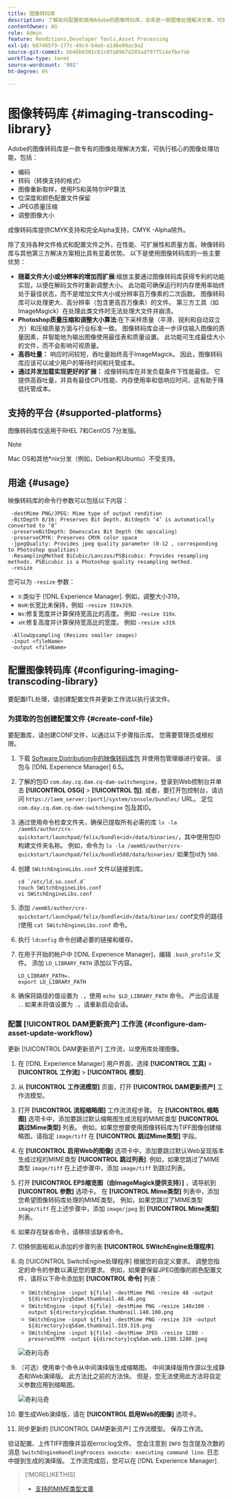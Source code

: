 ```yaml
---
title: 图像转码库
description: 了解如何配置和使用Adobe的图像转码库，该库是一款图像处理解决方案，可执行核心的图像处理功能，包括编码、转码、图像重新采样和图像大小调整。
contentOwner: AG
role: Admin
feature: Renditions,Developer Tools,Asset Processing
exl-id: b67465f9-177c-49c4-b4eb-a1d6e09ac9a2
source-git-commit: bb46b0301c61c07a8967d285ad7977514efbe7ab
workflow-type: tm+mt
source-wordcount: '992'
ht-degree: 0%

---
```


# 图像转码库 {#imaging-transcoding-library}

Adobe的图像转码库是一款专有的图像处理解决方案，可执行核心的图像处理功能，包括：

* 编码
* 转码（转换支持的格式）
* 图像重新取样，使用PS和英特尔IPP算法
* 位深度和颜色配置文件保留
* JPEG质量压缩
* 调整图像大小

成像转码库提供CMYK支持和完全Alpha支持，CMYK -Alpha除外。

除了支持各种文件格式和配置文件之外，在性能、可扩展性和质量方面，映像转码库与其他第三方解决方案相比具有显着优势。 以下是使用图像转码库的一些主要优势：

* **随着文件大小或分辨率的增加而扩展**:缩放主要通过图像转码库获得专利的功能实现，以便在解码文件时重新调整大小。 此功能可确保运行时内存使用率始终处于最佳状态，而不是增加文件大小或分辨率百万像素的二次函数。 图像转码库可以处理更大、高分辨率（包含更高百万像素）的文件。 第三方工具（如ImageMagick）在处理此类文件时无法处理大文件并崩溃。
* **Photoshop质量压缩和调整大小算法**:在下采样质量（平滑、锐利和自动双立方）和压缩质量方面与行业标准一致。 图像转码库会进一步评估输入图像的质量因素，并智能地为输出图像使用最佳表和质量设置。 此功能可生成最佳大小的文件，而不会影响可视质量。
* **高吞吐量：** 响应时间较短，吞吐量始终高于ImageMagick。 因此，图像转码库应该可以减少用户的等待时间和托管成本。
* **通过并发加载实现更好的扩展：** 成像转码库在并发负载条件下性能最佳。 它提供高吞吐量，并具有最佳CPU性能、内存使用率和低响应时间，这有助于降低托管成本。

## 支持的平台 {#supported-platforms}

图像转码库仅适用于RHEL 7和CentOS 7分发版。

>[!NOTE]
>
>Mac OS和其他*nix分发（例如，Debian和Ubuntu）不受支持。

## 用途 {#usage}

映像转码库的命令行参数可以包括以下内容：

```shell
 -destMime PNG/JPEG: Mime type of output rendition
 -BitDepth 8/16: Preserves Bit Depth. Bitdepth ‘4’ is automatically converted to ‘8’
 -preserveBitDepth: Downscales Bit Depth (No upscaling)
 -preserveCMYK: Preserves CMYK color space
 -jpegQuality: Provides jpeg quality parameter (0-12 , corresponding to Photoshop qualities)
 -ResamplingMethod BiCubic/Lanczos/PSBicubic: Provides resampling methods. PSBicubic is a Photoshop quality resampling method.
 -resize
```

您可以为 `-resize` 参数：

* `X`:类似于 [!DNL Experience Manager]. 例如，调整大小319。
* `WxH`:长宽比未保持，例如 `-resize 319x319`.
* `Wx`:修复宽度并计算保持宽高比的高度。 例如 `-resize 319x`.
* `xH`:修复高度并计算保持宽高比的宽度。 例如 `-resize x319`.

```shell
 -AllowUpsampling (Resizes smaller images)
 -input <fileName>
 -output <fileName>
```

## 配置图像转码库 {#configuring-imaging-transcoding-library}

要配置ITL处理，请创建配置文件并更新工作流以执行该文件。

### 为提取的包创建配置文件 {#create-conf-file}

要配置库，请创建CONF文件，以通过以下步骤指示库。 您需要管理员或根权限。

1. 下载 [Software Distribution中的映像转码库包](https://experience.adobe.com/#/downloads/content/software-distribution/en/aem.html?package=/content/software-distribution/en/details.html/content/dam/aem/public/adobe/packages/aem630/product/assets/aem-assets-imaging-transcoding-library-pkg) 并使用包管理器进行安装。 该包与 [!DNL Experience Manager] 6.5。

1. 了解的包ID `com.day.cq.dam.cq-dam-switchengine`，登录到Web控制台并单击 **[!UICONTROL OSGi]** > **[!UICONTROL 包]**. 或者，要打开包控制台，请访问 `https://[aem_server:[port]/system/console/bundles/` URL。 定位 `com.day.cq.dam.cq-dam-switchengine` 包及其ID。

1. 通过使用命令检查文件夹，确保已提取所有必需的库 `ls -la /aem65/author/crx-quickstart/launchpad/felix/bundle<id>/data/binaries/`，其中使用包ID构建文件夹名称。 例如，命令为 `ls -la /aem65/author/crx-quickstart/launchpad/felix/bundle588/data/binaries/` 如果包id为 `588`.

1. 创建 `SWitchEngineLibs.conf` 文件以链接到库。

   ```shell
   cd `/etc/ld.so.conf.d`
   touch SWitchEngineLibs.conf
   vi SWitchEngineLibs.conf
   ```

1. 添加 `/aem65/author/crx-quickstart/launchpad/felix/bundle<id>/data/binaries/` conf文件的路径(使用 `cat SWitchEngineLibs.conf` 命令。

1. 执行 `ldconfig` 命令创建必要的链接和缓存。

1. 在用于开始的帐户中 [!DNL Experience Manager]，编辑 `.bash_profile` 文件。 添加 `LD_LIBRARY_PATH` 添加以下内容。

   ```shell
   LD_LIBRARY_PATH=.
   export LD_LIBRARY_PATH
   ```

1. 确保将路径的值设置为 `.`，使用 `echo $LD_LIBRARY_PATH` 命令。 产出应该是 `.`. 如果未将值设置为 `.`，请重新启动会话。

### 配置 [!UICONTROL DAM更新资产] 工作流 {#configure-dam-asset-update-workflow}

更新 [!UICONTROL DAM更新资产] 工作流，以使用库处理图像。

1. 在 [!DNL Experience Manager] 用户界面，选择 **[!UICONTROL 工具]** > **[!UICONTROL 工作流]** > **[!UICONTROL 模型]**.

1. 从 **[!UICONTROL 工作流模型]** 页面，打开 **[!UICONTROL DAM更新资产]** 工作流模型。

1. 打开 **[!UICONTROL 流程缩略图]** 工作流流程步骤。 在 **[!UICONTROL 缩略图]** 选项卡中，添加要跳过默认缩略图生成流程的MIME类型 **[!UICONTROL 跳过Mime类型]** 列表。
例如，如果您想要使用图像转码库为TIFF图像创建缩略图，请指定 `image/tiff` 在 **[!UICONTROL 跳过Mime类型]** 字段。

1. 在 **[!UICONTROL 启用Web的图像]** 选项卡中，添加要跳过默认Web呈现版本生成过程的MIME类型 **[!UICONTROL 跳过列表]**. 例如，如果您跳过了MIME类型 `image/tiff` 在上述步骤中，添加 `image/tiff` 到跳过列表。

1. 打开 **[!UICONTROL EPS缩览图（由ImageMagick提供支持）]** ，请导航到 **[!UICONTROL 参数]** 选项卡。 在 **[!UICONTROL Mime类型]** 列表中，添加您希望图像转码库处理的MIME类型。 例如，如果您跳过了MIME类型 `image/tiff` 在上述步骤中，添加 `image/jpeg` 到 **[!UICONTROL Mime类型]** 列表。

1. 如果存在缺省命令，请移除该缺省命令。

1. 切换侧面板和从添加的步骤列表 **[!UICONTROL SWitchEngine处理程序]**.

1. 向 [!UICONTROL SwitchEngine处理程序] 根据您的自定义要求。 调整您指定的命令的参数以满足您的要求。 例如，如果要保留JPEG图像的颜色配置文件，请将以下命令添加到 **[!UICONTROL 命令]** 列表：

   * `SWitchEngine -input ${file} -destMime PNG -resize 48 -output ${directory}cq5dam.thumbnail.48.48.png`
   * `SWitchEngine -input ${file} -destMime PNG -resize 140x100 -output ${directory}cq5dam.thumbnail.140.100.png`
   * `SWitchEngine -input ${file} -destMime PNG -resize 319 -output ${directory}cq5dam.thumbnail.319.319.png`
   * `SWitchEngine -input ${file} -destMime JPEG -resize 1280 -preserveCMYK -output ${directory}cq5dam.web.1280.1280.jpeg`

   ![奇利马奇](assets/chlimage_1-199.png)

1. （可选）使用单个命令从中间演绎版生成缩略图。 中间演绎版用作源以生成静态和Web演绎版。 此方法比之前的方法快。 但是，您无法使用此方法将自定义参数应用到缩略图。

   ![奇利马奇](assets/chlimage_1-200.png)

1. 要生成Web演绎版，请在 **[!UICONTROL 启用Web的图像]** 选项卡。

1. 同步更新的 [!UICONTROL DAM更新资产] 工作流模型。 保存工作流。

验证配置、上传TIFF图像并监视error.log文件。 您会注意到 `INFO` 包含提及次数的消息 `SwitchEngineHandlingProcess execute: executing command line`. 日志中提到生成的演绎版。 工作流完成后，您可以在 [!DNL Experience Manager].

>[!MORELIKETHIS]
>
>* [支持的MIME类型文章](assets-formats.md#supported-image-transcoding-library)

